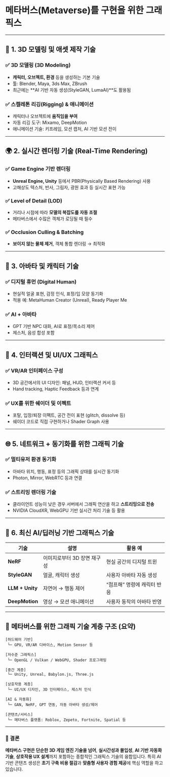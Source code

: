 # 메타버스(Metaverse)를 구현을 위한 그래픽스

---

## 🧠 1. **3D 모델링 및 애셋 제작 기술**

### ✅ **3D 모델링 (3D Modeling)**

* **캐릭터, 오브젝트, 환경** 등을 생성하는 기본 기술
* 툴: Blender, Maya, 3ds Max, ZBrush
* 최근에는 \*\*AI 기반 자동 생성(StyleGAN, LumaAI)\*\*도 활용됨

### ✅ **스켈레톤 리깅(Rigging) & 애니메이션**

* 캐릭터나 오브젝트에 **움직임을 부여**
* 자동 리깅 도구: Mixamo, DeepMotion
* 애니메이션 기술: 키프레임, 모션 캡처, AI 기반 모션 전이

---

## 🌍 2. **실시간 렌더링 기술 (Real-Time Rendering)**

### ✅ **Game Engine 기반 렌더링**

* **Unreal Engine, Unity** 등에서 PBR(Physically Based Rendering) 사용
* 고해상도 텍스처, 반사, 그림자, 광원 효과 등 실시간 표현 가능

### ✅ **Level of Detail (LOD)**

* 거리나 시점에 따라 **모델의 복잡도를 자동 조절**
* 메타버스에서 수많은 객체가 로딩될 때 필수

### ✅ **Occlusion Culling & Batching**

* **보이지 않는 물체 제거**, 객체 통합 렌더링 → 최적화

---

## 💫 3. **아바타 및 캐릭터 기술**

### ✅ **디지털 휴먼 (Digital Human)**

* 현실적 얼굴 표현, 감정 인식, 표정/입 모양 동기화
* 적용 예: MetaHuman Creator (Unreal), Ready Player Me

### ✅ **AI + 아바타**

* GPT 기반 NPC 대화, AI로 표정/목소리 제어
* 제스처, 음성 합성 포함

---

## 🧠 4. **인터랙션 및 UI/UX 그래픽스**

### ✅ **VR/AR 인터페이스 구성**

* 3D 공간에서의 UI 디자인: 패널, HUD, 인터랙션 커서 등
* Hand tracking, Haptic Feedback 등과 연계

### ✅ **UX를 위한 쉐이더 및 이펙트**

* 포탈, 입장/퇴장 이펙트, 공간 전이 표현 (glitch, dissolve 등)
* 쉐이더 코드로 직접 구현하거나 Shader Graph 사용

---

## 🌐 5. **네트워크 + 동기화를 위한 그래픽 기술**

### ✅ **멀티유저 환경 동기화**

* 아바타 위치, 행동, 표정 등의 그래픽 상태를 실시간 동기화
* Photon, Mirror, WebRTC 등과 연결

### ✅ **스트리밍 렌더링 기술**

* 클라이언트 성능이 낮은 경우 서버에서 그래픽 연산을 하고 **스트리밍으로 전송**
* NVIDIA CloudXR, WebGPU 기반 실시간 처리 기술 등 활용

---

## 🧬 6. **최신 AI/딥러닝 기반 그래픽스 기술**

| 기술              | 설명               | 활용 예             |
| --------------- | ---------------- | ---------------- |
| **NeRF**        | 이미지로부터 3D 장면 재구성 | 현실 공간의 디지털 트윈    |
| **StyleGAN**    | 얼굴, 캐릭터 생성       | 사용자 아바타 자동 생성    |
| **LLM + Unity** | 자연어 → 행동 제어      | “점프해” 명령에 캐릭터 반응 |
| **DeepMotion**  | 영상 → 모션 애니메이션    | 사용자 동작의 아바타 반영   |

---

## 📌 메타버스를 위한 그래픽 기술 계층 구조 (요약)

```plaintext
[하드웨어 기반]
 └─ GPU, VR/AR 디바이스, Motion Sensor 등

[저수준 그래픽스]
 └─ OpenGL / Vulkan / WebGPU, Shader 프로그래밍

[중간 계층]
 └─ Unity, Unreal, Babylon.js, Three.js

[상호작용 계층]
 └─ UI/UX 디자인, 3D 인터페이스, 제스처 인식

[AI & 자동화]
 └─ GAN, NeRF, GPT 연동, 자동 아바타 생성/제어

[콘텐츠/서비스]
 └─ 메타버스 플랫폼: Roblox, Zepeto, Fortnite, Spatial 등
```

---

### 🏁 결론

**메타버스 구현은 단순한 3D 게임 엔진 기술을 넘어**, **실시간성과 몰입성**, **AI 기반 자동화 기술**, **상호작용 UX 설계**까지 포함하는 종합적인 그래픽스 기술의 융합입니다. 특히 AI 기반 콘텐츠 생성은 **초기 구축 비용 절감**과 **맞춤형 사용자 경험 제공**에 핵심 역할을 하고 있습니다.
